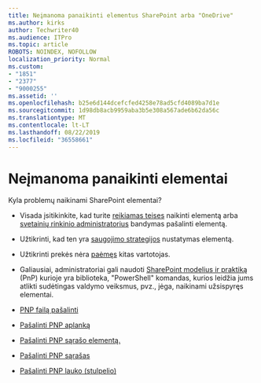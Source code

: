 ```yaml
---
title: Neįmanoma panaikinti elementus SharePoint arba "OneDrive"
ms.author: kirks
author: Techwriter40
ms.audience: ITPro
ms.topic: article
ROBOTS: NOINDEX, NOFOLLOW
localization_priority: Normal
ms.custom:
- "1851"
- "2377"
- "9000255"
ms.assetid: ''
ms.openlocfilehash: b25e6d144dcefcfed4258e78ad5cfd4089ba7d1e
ms.sourcegitcommit: 1d98db8acb9959aba3b5e308a567ade6b62da56c
ms.translationtype: MT
ms.contentlocale: lt-LT
ms.lasthandoff: 08/22/2019
ms.locfileid: "36558661"
---
```

# <a name="unable-to-delete-items"></a>Neįmanoma panaikinti elementai

Kyla problemų naikinami SharePoint elementai?

- Visada įsitikinkite, kad turite [reikiamas teises](https://docs.microsoft.com/sharepoint/default-sharepoint-groups) naikinti elementą arba [svetainių rinkinio administratorius](https://docs.microsoft.com/sharepoint/customize-sharepoint-site-permissions#add-change-or-remove-a-site-collection-administrator) bandymas pašalinti elementą.

- Užtikrinti, kad ten yra [saugojimo strategijos](https://docs.microsoft.com/office365/securitycompliance/retention-policies) nustatymas elementą.

- Užtikrinti prekės nėra [paėmęs](https://support.office.com/article/check-out-check-in-or-discard-changes-to-files-in-a-library-7e2c12a9-a874-4393-9511-1378a700f6de) kitas vartotojas.

- Galiausiai, administratoriai gali naudoti [SharePoint modelius ir praktiką](https://docs.microsoft.com/powershell/sharepoint/sharepoint-pnp/sharepoint-pnp-cmdlets?view=sharepoint-ps#installation) (PnP) kurioje yra biblioteka, "PowerShell" komandas, kurios leidžia jums atlikti sudėtingas valdymo veiksmus, pvz., jėga, naikinami užsispyręs elementai.
- [PNP failą pašalinti](https://docs.microsoft.com/powershell/module/sharepoint-pnp/remove-pnpfile?view=sharepoint-ps)
- [Pašalinti PNP aplanką](https://docs.microsoft.com/powershell/module/sharepoint-pnp/remove-pnpfolder?view=sharepoint-ps)
- [Pašalinti PNP sąrašo elementą.](https://docs.microsoft.com/powershell/module/sharepoint-pnp/remove-pnplistitem?view=sharepoint-ps)
- [Pašalinti PNP sąrašas](https://docs.microsoft.com/powershell/module/sharepoint-pnp/remove-pnplist?view=sharepoint-ps)
- [Pašalinti PNP lauko (stulpelio)](https://docs.microsoft.com/powershell/module/sharepoint-pnp/remove-pnpfield?view=sharepoint-ps)